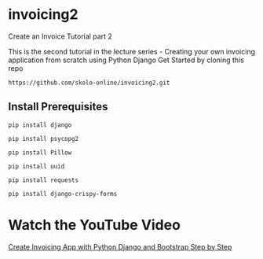 # invoicing2
Create an Invoice Tutorial part 2

This is the second tutorial in the lecture series - Creating your own invoicing application from scratch using Python Django
Get Started by cloning this repo

`https://github.com/skolo-online/invoicing2.git`

## Install Prerequisites 

`pip install django`

`pip install psycopg2`

`pip install Pillow `

`pip install uuid`

`pip install requests`

`pip install django-crispy-forms`


# Watch the YouTube Video 
[Create Invoicing App with Python Django and Bootstrap Step by Step](https://www.youtube.com/watch?v=5FILKEYu54M)


